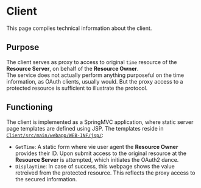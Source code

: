 # Client

This page compiles technical information about the client.

## Purpose

The client serves as proxy to access to original ```time``` resource of the **Resource Server**, on behalf of the **Resource Owner**.  
The service does not actually perform anything purposeful on the time information, as OAuth clients, usually would. But the proxy access to a protected resource is sufficient to illustrate the protocol.

## Functioning

The client is implemented as a SpringMVC application, where static server page templates are defined using JSP. The templates reside in [```Client/src/main/webapp/WEB-INF/jsp/```](../Client/src/main/webapp/WEB-INF/jsp/):

 * ```GetTime```: A static form where vie user agent the **Resource Owner** provides their ID. Upon submit access to the original resource at the **Resource Server** is attempted, which initiates the OAuth2 dance.
 * ```DisplayTime```: In case of success, this webpage shows the value retreived from the protected resource. This reflects the proxy access to the secured information.
